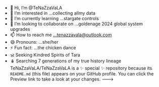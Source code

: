 - 👋 Hi, I’m @TeNaZzaVaLA
- 👀 I’m interested in ...collecting allmy data
- 🌱 I’m currently learning ...stargate controls
- 💞️ I’m looking to collaborate on ...goldenage 2024 global system upgrades
- 📫 How to reach me ...tenazzavala@outlook.com
- 😄 Pronouns: ...she/her
- ⚡ Fun fact: ...the chicken dance
- 🕉️ Seeking Kindred Spirits of Tara 
- 🪆 Searching 7 generations of my true history lineage
TeNaZzaVaLA/TeNaZzaVaLA is a ✨ special ✨ repository because its `README.md` (this file) appears on your GitHub profile.
You can click the Preview link to take a look at your changes.
---> 
